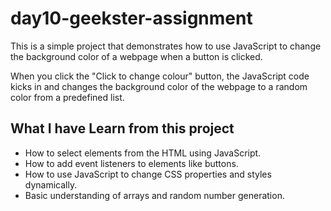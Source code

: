 # day10-geekster-assignment
This is a simple project that demonstrates how to use JavaScript to change the background color of a webpage when a button is clicked. 

When you click the "Click to change colour" button, the JavaScript code kicks in and changes the background color of the webpage to a random color from a predefined list.

## What I have Learn from this project

- How to select elements from the HTML using JavaScript.
- How to add event listeners to elements like buttons.
- How to use JavaScript to change CSS properties and styles dynamically.
- Basic understanding of arrays and random number generation.
